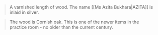 > A varnished length of wood. The name [[Ms Azita Bukhara|AZITA]] is inlaid in silver.

> The wood is Cornish oak. This is one of the newer items in the practice room - no older than the current century.